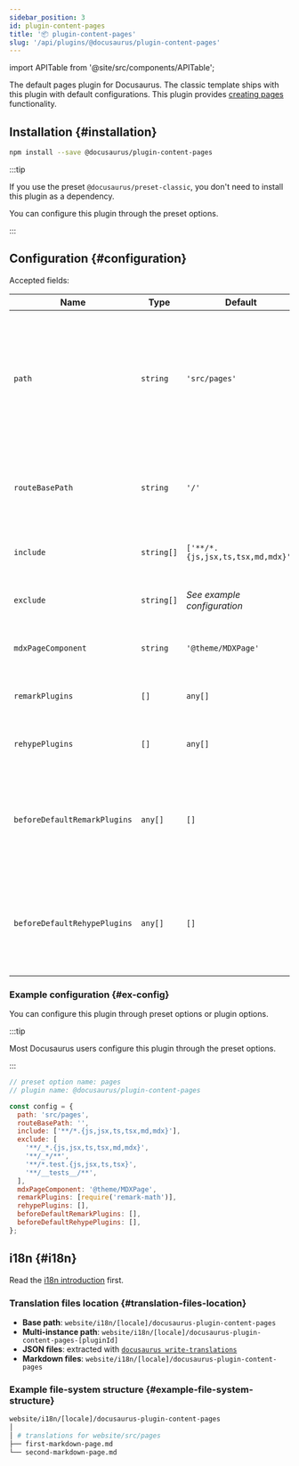 ```yaml
---
sidebar_position: 3
id: plugin-content-pages
title: '📦 plugin-content-pages'
slug: '/api/plugins/@docusaurus/plugin-content-pages'
---
```


import APITable from '@site/src/components/APITable';

The default pages plugin for Docusaurus. The classic template ships with this plugin with default configurations. This plugin provides [creating pages](guides/creating-pages.md) functionality.

## Installation {#installation}

```bash npm2yarn
npm install --save @docusaurus/plugin-content-pages
```

:::tip

If you use the preset `@docusaurus/preset-classic`, you don't need to install this plugin as a dependency.

You can configure this plugin through the preset options.

:::

## Configuration {#configuration}

Accepted fields:

<APITable>

| Name | Type | Default | Description |
| --- | --- | --- | --- |
| `path` | `string` | `'src/pages'` | Path to data on filesystem relative to site dir. Components in this directory will be automatically converted to pages. |
| `routeBasePath` | `string` | `'/'` | URL route for the pages section of your site. **DO NOT** include a trailing slash. |
| `include` | `string[]` | `['**/*.{js,jsx,ts,tsx,md,mdx}']` | Matching files will be included and processed. |
| `exclude` | `string[]` | _See example configuration_ | No route will be created for matching files. |
| `mdxPageComponent` | `string` | `'@theme/MDXPage'` | Component used by each MDX page. |
| `remarkPlugins` | `[]` | `any[]` | Remark plugins passed to MDX. |
| `rehypePlugins` | `[]` | `any[]` | Rehype plugins passed to MDX. |
| `beforeDefaultRemarkPlugins` | `any[]` | `[]` | Custom Remark plugins passed to MDX before the default Docusaurus Remark plugins. |
| `beforeDefaultRehypePlugins` | `any[]` | `[]` | Custom Rehype plugins passed to MDX before the default Docusaurus Rehype plugins. |

</APITable>

### Example configuration {#ex-config}

You can configure this plugin through preset options or plugin options.

:::tip

Most Docusaurus users configure this plugin through the preset options.

:::

```js config-tabs
// preset option name: pages
// plugin name: @docusaurus/plugin-content-pages

const config = {
  path: 'src/pages',
  routeBasePath: '',
  include: ['**/*.{js,jsx,ts,tsx,md,mdx}'],
  exclude: [
    '**/_*.{js,jsx,ts,tsx,md,mdx}',
    '**/_*/**',
    '**/*.test.{js,jsx,ts,tsx}',
    '**/__tests__/**',
  ],
  mdxPageComponent: '@theme/MDXPage',
  remarkPlugins: [require('remark-math')],
  rehypePlugins: [],
  beforeDefaultRemarkPlugins: [],
  beforeDefaultRehypePlugins: [],
};
```

## i18n {#i18n}

Read the [i18n introduction](../../i18n/i18n-introduction.md) first.

### Translation files location {#translation-files-location}

- **Base path**: `website/i18n/[locale]/docusaurus-plugin-content-pages`
- **Multi-instance path**: `website/i18n/[locale]/docusaurus-plugin-content-pages-[pluginId]`
- **JSON files**: extracted with [`docusaurus write-translations`](../../cli.md#docusaurus-write-translations-sitedir)
- **Markdown files**: `website/i18n/[locale]/docusaurus-plugin-content-pages`

### Example file-system structure {#example-file-system-structure}

```bash
website/i18n/[locale]/docusaurus-plugin-content-pages
│
│ # translations for website/src/pages
├── first-markdown-page.md
└── second-markdown-page.md
```
